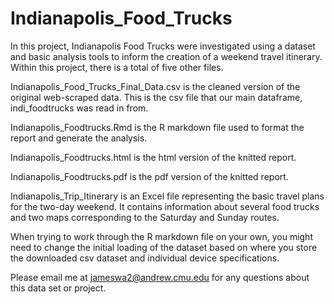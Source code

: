 # Indianapolis_Food_Trucks

In this project, Indianapolis Food Trucks were investigated using a dataset and basic analysis tools to inform the creation of a weekend travel itinerary. Within this project, there is a total of five other files. 

Indianapolis_Food_Trucks_Final_Data.csv is the cleaned version of the original web-scraped data. This is the csv file that our main dataframe, indi_foodtrucks was read in from.

Indianapolis_Foodtrucks.Rmd is the R markdown file used to format the report and generate the analysis.

Indianapolis_Foodtrucks.html is the html version of the knitted report.

Indianapolis_Foodtrucks.pdf is the pdf version of the knitted report.

Indianapolis_Trip_Itinerary is an Excel file representing the basic travel plans for the two-day weekend. It contains information about several food trucks and two maps corresponding to the Saturday and Sunday routes.

When trying to work through the R markdown file on your own, you might need to change the initial loading of the dataset based on where you store the downloaded csv dataset and individual device specifications. 

Please email me at jameswa2@andrew.cmu.edu for any questions about this data set or project.

